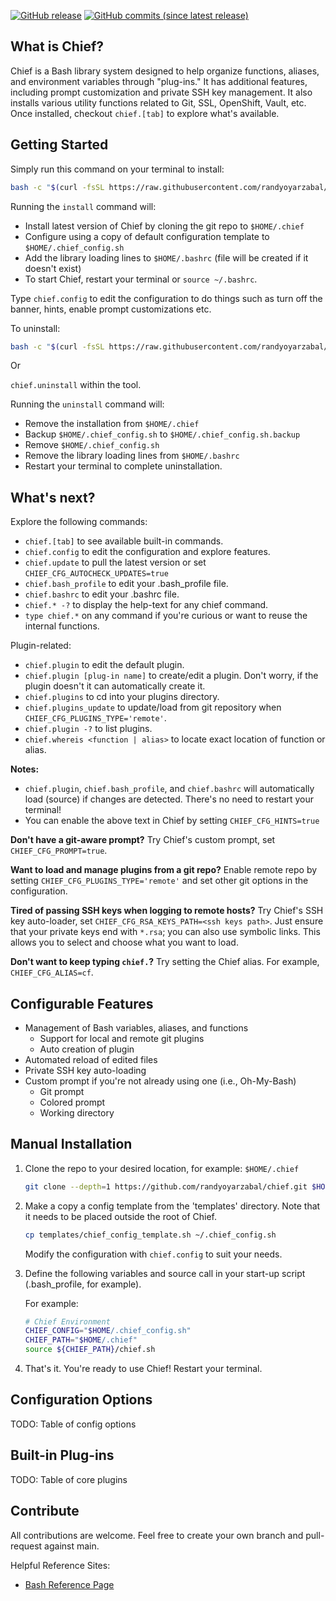 [![GitHub release](https://img.shields.io/badge/Download-Release%20v2.0-lightgrey.svg?style=social)](https://github.com/randyoyarzabal/chief/releases/latest) [![GitHub commits (since latest release)](https://img.shields.io/github/commits-since/randyoyarzabal/chief/latest.svg?style=social)](https://github.com/randyoyarzabal/chief/commits/master)

## What is Chief?

Chief is a Bash library system designed to help organize functions, aliases, and environment variables through "plug-ins."  It has additional features, including prompt customization and private SSH key management. It also installs various utility functions related to Git, SSL, OpenShift, Vault, etc. Once installed, checkout `chief.[tab]` to explore what's available.

## Getting Started

Simply run this command on your terminal to install:

```bash
bash -c "$(curl -fsSL https://raw.githubusercontent.com/randyoyarzabal/chief/refs/heads/main/tools/install.sh)"
```

Running the `install` command will:

- Install latest version of Chief by cloning the git repo to `$HOME/.chief`
- Configure using a copy of default configuration template to `$HOME/.chief_config.sh`
- Add the library loading lines to `$HOME/.bashrc` (file will be created if it doesn't exist)
- To start Chief, restart your terminal or `source ~/.bashrc`.

Type `chief.config` to edit the configuration to do things such as turn off the banner, hints, enable prompt customizations etc.

To uninstall:

```bash
bash -c "$(curl -fsSL https://raw.githubusercontent.com/randyoyarzabal/chief/refs/heads/main/tools/uninstall.sh)"
```

Or

`chief.uninstall` within the tool.

Running the `uninstall` command will:

- Remove the installation from `$HOME/.chief`
- Backup `$HOME/.chief_config.sh` to `$HOME/.chief_config.sh.backup`
- Remove `$HOME/.chief_config.sh`
- Remove the library loading lines from `$HOME/.bashrc`
- Restart your terminal to complete uninstallation.

## What's next?

Explore the following commands:

- `chief.[tab]` to see available built-in commands.
- `chief.config` to edit the configuration and explore features.
- `chief.update` to pull the latest version or set `CHIEF_CFG_AUTOCHECK_UPDATES=true`
- `chief.bash_profile` to edit your .bash_profile file.
- `chief.bashrc` to edit your .bashrc file.
- `chief.* -?` to display the help-text for any chief command.
- `type chief.*` on any command if you're curious or want to reuse the internal functions.

Plugin-related:

- `chief.plugin` to edit the default plugin.
- `chief.plugin [plug-in name]` to create/edit a plugin. Don't worry, if the plugin doesn't it can automatically create it.
- `chief.plugins` to cd into your plugins directory.
- `chief.plugins_update` to update/load from git repository when `CHIEF_CFG_PLUGINS_TYPE='remote'`.
- `chief.plugin -?` to list plugins.
- `chief.whereis <function | alias>` to locate exact location of function or alias.

**Notes:** 

- `chief.plugin`, `chief.bash_profile`, and `chief.bashrc` will automatically load (source) if changes are detected.  There's no need to restart your terminal!
- You can enable the above text in Chief by setting `CHIEF_CFG_HINTS=true`

**Don't have a git-aware prompt?** Try Chief's custom prompt, set `CHIEF_CFG_PROMPT=true`.

**Want to load and manage plugins from a git repo?** Enable remote repo by setting `CHIEF_CFG_PLUGINS_TYPE='remote'` and set other git options in the configuration.

**Tired of passing SSH keys when logging to remote hosts?**  Try Chief's SSH key auto-loader, set `CHIEF_CFG_RSA_KEYS_PATH=<ssh keys path>`.  Just ensure that your private keys end with `*.rsa`; you can also use symbolic links.  This allows you to select and choose what you want to load.

**Don't want to keep typing `chief.`?**  Try setting the Chief alias. For example, `CHIEF_CFG_ALIAS=cf`.

## Configurable Features

- Management of Bash variables, aliases, and functions
  - Support for local and remote git plugins
  - Auto creation of plugin
- Automated reload of edited files
- Private SSH key auto-loading
- Custom prompt if you're not already using one (i.e., Oh-My-Bash)
  - Git prompt
  - Colored prompt
  - Working directory

## Manual Installation

1. Clone the repo to your desired location, for example: `$HOME/.chief`

    ```bash
    git clone --depth=1 https://github.com/randyoyarzabal/chief.git $HOME/.chief
    ```

2. Make a copy a config template from the 'templates' directory. Note that it needs to be placed outside the root of Chief.

    ```bash
    cp templates/chief_config_template.sh ~/.chief_config.sh
    ```

    Modify the configuration with `chief.config` to suit your needs.

3. Define the following variables and source call in your start-up script (.bash_profile, for example).

    For example:

    ```bash
    # Chief Environment
    CHIEF_CONFIG="$HOME/.chief_config.sh"                                                                                                          
    CHIEF_PATH="$HOME/.chief"
    source ${CHIEF_PATH}/chief.sh
    ```

4. That's it. You're ready to use Chief! Restart your terminal.

## Configuration Options

TODO: Table of config options

## Built-in Plug-ins

TODO: Table of core plugins

## Contribute

All contributions are welcome. Feel free to create your own branch and pull-request against main.

Helpful Reference Sites:

- [Bash Reference Page](https://www.gnu.org/software/bash/manual/bash.html)
